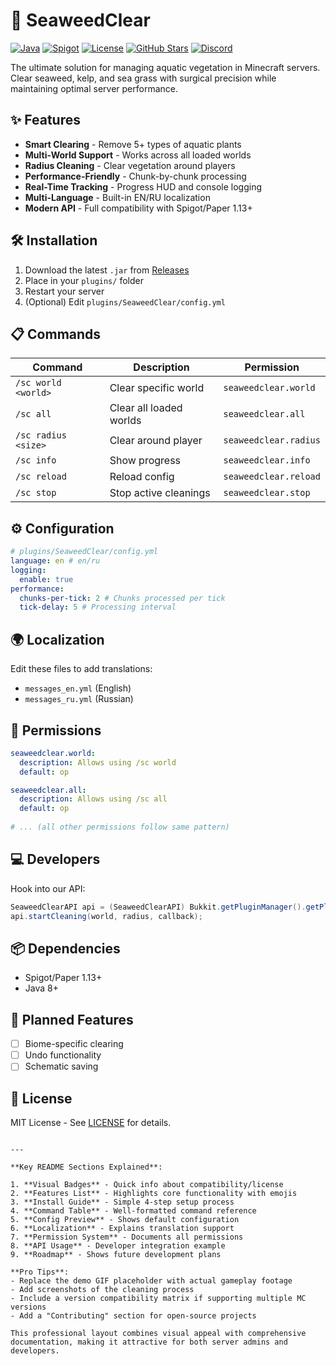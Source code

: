 
# 🌊 SeaweedClear 

[![Java](https://img.shields.io/badge/Java-8%2B-orange?logo=openjdk)](https://java.com)
[![Spigot](https://img.shields.io/badge/Spigot-1.13%2B-yellow)](https://www.spigotmc.org)
[![License](https://img.shields.io/badge/license-MIT-green.svg)](LICENSE)
[![GitHub Stars](https://img.shields.io/github/stars/username/repo)](https://github.com/username/repo/stargazers)
[![Discord](https://img.shields.io/discord/server_id?logo=discord&label=Discord)](https://discord.gg/invite-link)

The ultimate solution for managing aquatic vegetation in Minecraft servers. Clear seaweed, kelp, and sea grass with surgical precision while maintaining optimal server performance.

## ✨ Features

- **Smart Clearing** - Remove 5+ types of aquatic plants
- **Multi-World Support** - Works across all loaded worlds
- **Radius Cleaning** - Clear vegetation around players
- **Performance-Friendly** - Chunk-by-chunk processing
- **Real-Time Tracking** - Progress HUD and console logging
- **Multi-Language** - Built-in EN/RU localization
- **Modern API** - Full compatibility with Spigot/Paper 1.13+

## 🛠 Installation

1. Download the latest `.jar` from [Releases](https://github.com/yourname/SeaweedClear/releases)
2. Place in your `plugins/` folder
3. Restart your server
4. (Optional) Edit `plugins/SeaweedClear/config.yml`

## 📋 Commands

| Command | Description | Permission |
|---------|-------------|------------|
| `/sc world <world>` | Clear specific world | `seaweedclear.world` |
| `/sc all` | Clear all loaded worlds | `seaweedclear.all` |
| `/sc radius <size>` | Clear around player | `seaweedclear.radius` |
| `/sc info` | Show progress | `seaweedclear.info` |
| `/sc reload` | Reload config | `seaweedclear.reload` |
| `/sc stop` | Stop active cleanings | `seaweedclear.stop` |

## ⚙ Configuration

```yaml
# plugins/SeaweedClear/config.yml
language: en # en/ru
logging:
  enable: true
performance:
  chunks-per-tick: 2 # Chunks processed per tick
  tick-delay: 5 # Processing interval
```

## 🌍 Localization

Edit these files to add translations:
- `messages_en.yml` (English)
- `messages_ru.yml` (Russian)

## 📜 Permissions

```yaml
seaweedclear.world:
  description: Allows using /sc world
  default: op

seaweedclear.all:
  description: Allows using /sc all
  default: op
  
# ... (all other permissions follow same pattern)
```

## 💻 Developers

Hook into our API:
```java
SeaweedClearAPI api = (SeaweedClearAPI) Bukkit.getPluginManager().getPlugin("SeaweedClear");
api.startCleaning(world, radius, callback);
```

## 📦 Dependencies

- Spigot/Paper 1.13+
- Java 8+

## 🚀 Planned Features

- [ ] Biome-specific clearing
- [ ] Undo functionality
- [ ] Schematic saving

## 📄 License

MIT License - See [LICENSE](LICENSE) for details.

```

---

**Key README Sections Explained**:

1. **Visual Badges** - Quick info about compatibility/license
2. **Features List** - Highlights core functionality with emojis
3. **Install Guide** - Simple 4-step setup process
4. **Command Table** - Well-formatted command reference
5. **Config Preview** - Shows default configuration
6. **Localization** - Explains translation support
7. **Permission System** - Documents all permissions
8. **API Usage** - Developer integration example
9. **Roadmap** - Shows future development plans

**Pro Tips**:
- Replace the demo GIF placeholder with actual gameplay footage
- Add screenshots of the cleaning process
- Include a version compatibility matrix if supporting multiple MC versions
- Add a "Contributing" section for open-source projects

This professional layout combines visual appeal with comprehensive documentation, making it attractive for both server admins and developers.
